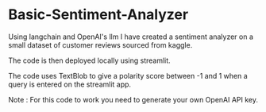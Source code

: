 # Basic-Sentiment-Analyzer

Using langchain and OpenAI's llm I have created a sentiment analyzer on a small dataset of customer reviews sourced from kaggle. 

The code is then deployed locally using streamlit.

The code uses TextBlob to give a polarity score between -1 and 1 when a query is entered on the streamlit app.

Note : For this code to work you need to generate your own OpenAI API key.
